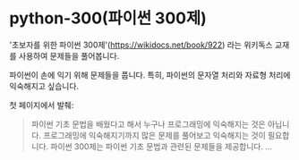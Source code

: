 # python-300(파이썬 300제)

'초보자를 위한 파이썬 300제'(https://wikidocs.net/book/922) 라는 위키독스 교재를 사용하여 문제들을 풀어봅니다.

파이썬이 손에 익기 위해 문제들을 풉니다. 특히, 파이썬의 문자열 처리와 자료형 처리에 익숙해지고 싶습니다.

첫 페이지에서 발췌: 
> 파이썬 기초 문법을 배웠다고 해서 누구나 프로그래밍에 익숙해지는 것은 아닙니다.
> 프로그래밍에 익숙해지기까지 많은 문제를 풀어보고 익숙해지는 것이 필요합니다.
> 파이썬 300제는 파이썬 기초 문법과 관련된 문제들을 제공합니다.
> ...
